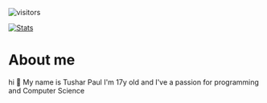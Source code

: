 ![visitors](https://visitor-badge.glitch.me/badge?page_id=tshrpl.tshrpl.readme&left_color=green&right_color=red)

[![Stats](https://github-readme-stats.vercel.app/api?username=tshrpl&show_icons=true&theme=dark&include_all_commits=true)](https://github.com/tshrpl)

# About me
hi 👋 My name is Tushar Paul
I'm 17y old and I've a passion for programming and Computer Science
